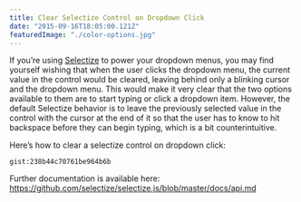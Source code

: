 ```yaml
---
title: Clear Selectize Control on Dropdown Click
date: "2015-09-16T18:05:00.121Z"
featuredImage: "./color-options.jpg"
---
```


If you’re using [Selectize](https://github.com/selectize/selectize.js/) to power your dropdown menus, you may find yourself wishing that when the user clicks the dropdown menu, the current value in the control would be cleared, leaving behind only a blinking cursor and the dropdown menu. This would make it very clear that the two options available to them are to start typing or click a dropdown item. However, the default Selectize behavior is to leave the previously selected value in the control with the cursor at the end of it so that the user has to know to hit backspace before they can begin typing, which is a bit counterintuitive.

Here’s how to clear a selectize control on dropdown click:

`gist:238b44c70761be964b6b`

Further documentation is available here:  
https://github.com/selectize/selectize.js/blob/master/docs/api.md